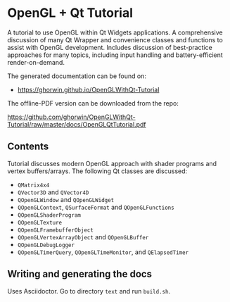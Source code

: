 # OpenGL + Qt Tutorial
A tutorial to use OpenGL within Qt Widgets applications. A comprehensive discussion of many Qt Wrapper and convenience classes and functions to assist with OpenGL development. Includes discussion of best-practice approaches for many topics, including  input handling and battery-efficient render-on-demand.

The generated documentation can be found on:

- https://ghorwin.github.io/OpenGLWithQt-Tutorial

The offline-PDF version can be downloaded from the repo: 

https://github.com/ghorwin/OpenGLWithQt-Tutorial/raw/master/docs/OpenGLQtTutorial.pdf


## Contents

Tutorial discusses modern OpenGL approach with shader programs and vertex buffers/arrays. The following Qt classes are discussed:

- `QMatrix4x4`
- `QVector3D` and `QVector4D`
- `QOpenGLWindow` and `QOpenGLWidget`
- `QOpenGLContext`, `QSurfaceFormat` and `QOpenGLFunctions`
- `QOpenGLShaderProgram`
- `QOpenGLTexture`
- `QOpenGLFramebufferObject`
- `QOpenGLVertexArrayObject` and `QOpenGLBuffer`
- `QOpenGLDebugLogger`
- `QOpenGLTimerQuery`, `QOpenGLTimeMonitor`, and `QElapsedTimer`


## Writing and generating the docs

Uses Asciidoctor. Go to directory `text` and run `build.sh`.



